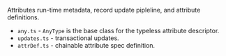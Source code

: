Attributes run-time metadata, record update pipleline, and attribute definitions.

- `any.ts` - `AnyType` is the base class for the typeless attribute descriptor.
- `updates.ts` - transactional updates.
- `attrDef.ts` - chainable attribute spec definition.